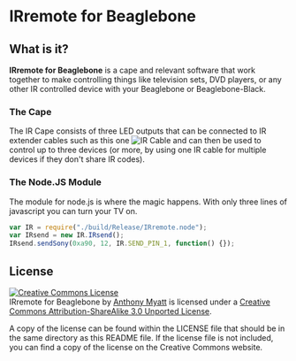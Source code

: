 # IRremote for Beaglebone


## What is it?

**IRremote for Beaglebone** is a cape and relevant software that work together to make controlling things like television sets, DVD players, or any other IR controlled device with your Beaglebone or Beaglebone-Black.

### The Cape
The IR Cape consists of three LED outputs that can be connected to IR extender cables such as this one
![IR Cable](http://anthonymyatt.github.io/images/ir_cable.jpeg) and can then be used to control up to three devices (or more, by using one IR cable for multiple devices if they don't share IR codes).

### The Node.JS Module
The module for node.js is where the magic happens. With only three lines of javascript you can turn your TV on.

```javascript
var IR = require("./build/Release/IRremote.node");
var IRsend = new IR.IRsend();
IRsend.sendSony(0xa90, 12, IR.SEND_PIN_1, function() {});
```


## License

<a rel="license" href="http://creativecommons.org/licenses/by-sa/3.0/deed.en_US"><img alt="Creative Commons License" style="border-width:0" src="http://i.creativecommons.org/l/by-sa/3.0/88x31.png" /></a><br /><span xmlns:dct="http://purl.org/dc/terms/" property="dct:title">IRremote for Beaglebone</span> by <a xmlns:cc="http://creativecommons.org/ns#" href="https://anthonymyatt.net" property="cc:attributionName" rel="cc:attributionURL">Anthony Myatt</a> is licensed under a <a rel="license" href="http://creativecommons.org/licenses/by-sa/3.0/deed.en_US">Creative Commons Attribution-ShareAlike 3.0 Unported License</a>.

A copy of the license can be found within the LICENSE file that should be in the same directory as this README file. If the license file is not included, you can find a copy of the license on the Creative Commons website.